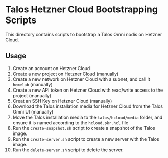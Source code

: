 # Talos Hetzner Cloud Bootstrapping Scripts

This directory contains scripts to bootstrap a Talos Omni nodis on Hetzner Cloud.

## Usage

1. Create an account on Hetzner Cloud
2. Create a new project on Hetzner Cloud (manually)
3. Create a new network on Hetzner Cloud with a subnet, and call it `homelab` (manually)
4. Create a new API token on Hetzner Cloud with read/write access to the project (manually)
5. Creat an SSH Key on Hetzner Cloud (manually)
6. Download the Talos installation media for Hetzner Cloud from the Talos Omni UI (manually)
7. Move the Talos installation media to the `talos/hcloud/media` folder, and ensure it is named according to the `hcloud.pkr.hcl` file
8. Run the `create-snapshot.sh` script to create a snapshot of the Talos image.
9. Run the `create-server.sh` script to create a new server with the Talos image.
10. Run the `delete-server.sh` script to delete the server.
